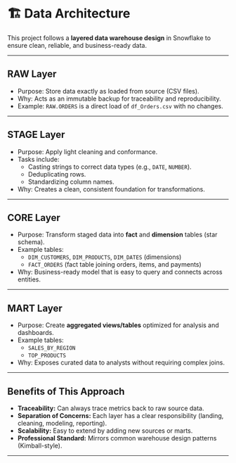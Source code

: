 # 🏗️ Data Architecture

This project follows a **layered data warehouse design** in Snowflake to ensure clean, reliable, and business-ready data.  

---
## RAW Layer
- Purpose: Store data exactly as loaded from source (CSV files).  
- Why: Acts as an immutable backup for traceability and reproducibility.  
- Example: `RAW.ORDERS` is a direct load of `df_Orders.csv` with no changes.

---
## STAGE Layer
- Purpose: Apply light cleaning and conformance.  
- Tasks include:
  - Casting strings to correct data types (e.g., `DATE`, `NUMBER`).  
  - Deduplicating rows.  
  - Standardizing column names.  
- Why: Creates a clean, consistent foundation for transformations.  

---
## CORE Layer
- Purpose: Transform staged data into **fact** and **dimension** tables (star schema).  
- Example tables:
  - `DIM_CUSTOMERS`, `DIM_PRODUCTS`, `DIM_DATES` (dimensions)  
  - `FACT_ORDERS` (fact table joining orders, items, and payments)  
- Why: Business-ready model that is easy to query and connects across entities.

---
## MART Layer
- Purpose: Create **aggregated views/tables** optimized for analysis and dashboards.  
- Example tables:
  - `SALES_BY_REGION`  
  - `TOP_PRODUCTS`  
- Why: Exposes curated data to analysts without requiring complex joins.

---
## Benefits of This Approach
- **Traceability:** Can always trace metrics back to raw source data.  
- **Separation of Concerns:** Each layer has a clear responsibility (landing, cleaning, modeling, reporting).  
- **Scalability:** Easy to extend by adding new sources or marts.  
- **Professional Standard:** Mirrors common warehouse design patterns (Kimball-style).  

---
